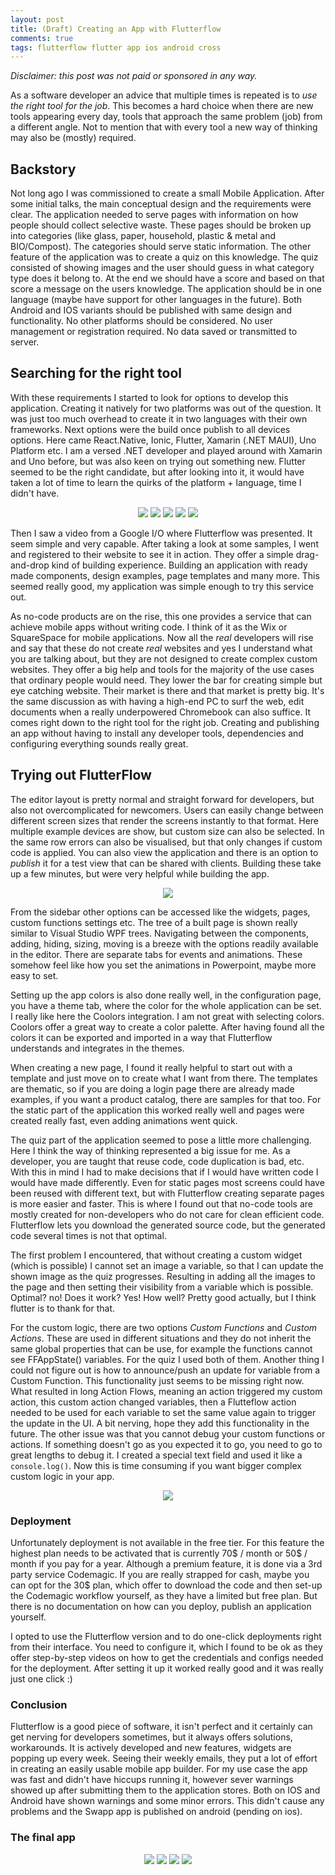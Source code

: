 ```yaml
---
layout: post
title: (Draft) Creating an App with Flutterflow
comments: true
tags: flutterflow flutter app ios android cross
---
```


_Disclaimer: this post was not paid or sponsored in any way._

As a software developer an advice that multiple times is repeated is to _use the right tool for the job_. This becomes a hard choice when there are new tools appearing every day, tools that approach the same problem (job) from a different angle. Not to mention that with every tool a new way of thinking may also be (mostly) required.

## Backstory

Not long ago I was commissioned to create a small Mobile Application. After some initial talks, the main conceptual design and the requirements were clear. The application needed to serve pages with information on how people should collect selective waste. These pages should be broken up into categories (like glass, paper, household, plastic & metal and BIO/Compost). The categories should serve static information. The other feature of the application was to create a quiz on this knowledge. The quiz consisted of showing images and the user should guess in what category type does it belong to. At the end we should have a score and based on that score a message on the users knowledge. The application should be in one language (maybe have support for other languages in the future). Both Android and IOS variants should be published with same design and functionality. No other platforms should be considered. No user management or registration required. No data saved or transmitted to server.

## Searching for the right tool

With these requirements I started to look for options to develop this application. Creating it natively for two platforms was out of the question. It was just too much overhead to create it in two languages with their own frameworks. Next options were the build once publish to all devices options. Here came React.Native, Ionic, Flutter, Xamarin (.NET MAUI), Uno Platform etc. I am a versed .NET developer and played around with Xamarin and Uno before, but was also keen on trying out something new. Flutter seemed to be the right candidate, but after looking into it, it would have taken a lot of time to learn the quirks of the platform + language, time I didn't have.

<p align="center">
    <img src="{{ site.baseurl }}/images/flutterflow/react.png" class="imgHeight100"/>
    <img src="{{ site.baseurl }}/images/flutterflow/ionic.png" class="imgHeight100"/>
    <img src="{{ site.baseurl }}/images/flutterflow/maui.png" class="imgHeight100"/>
    <img src="{{ site.baseurl }}/images/flutterflow/flutter.png" class="imgHeight100"/>
    <img src="{{ site.baseurl }}/images/flutterflow/uno.png" class="imgHeight100"/>
</p>


Then I saw a video from a Google I/O where Flutterflow was presented. It seem simple and very capable. After taking a look at some samples, I went and registered to their website to see it in action. They offer a simple drag-and-drop kind of building experience. Building an application with ready made components, design examples, page templates and many more. This seemed really good, my application was simple enough to try this service out.

As no-code products are on the rise, this one provides a service that can achieve mobile apps without writing code. I think of it as the Wix or SquareSpace for mobile applications. Now all the _real_ developers will rise and say that these do not create _real_ websites and yes I understand what you are talking about, but they are not designed to create complex custom websites. They offer a big help and tools for the majority of the use cases that ordinary people would need. They lower the bar for creating simple but eye catching website. Their market is there and that market is pretty big. It's the same discussion as with having a high-end PC to surf the web, edit documents when a really underpowered Chromebook can also suffice. It comes right down to the right tool for the right job. Creating and publishing an app without having to install any developer tools, dependencies and configuring everything sounds really great.

## Trying out FlutterFlow

The editor layout is pretty normal and straight forward for developers, but also not overcomplicated for newcomers. Users can easily change between different screen sizes that render the screens instantly to that format. Here multiple example devices are show, but custom size can also be selected. In the same row errors can also be visualised, but that only changes if custom code is applied. You can also view the application and there is an option to _publish_ it for a test view that can be shared with clients. Building these take up a few minutes, but were very helpful while building the app.

<p align="center">
    <img src="{{ site.baseurl }}/images/flutterflow/topBar.png"/>
</p>

From the sidebar other options can be accessed like the widgets, pages, custom functions settings etc. The tree of a built page is shown really similar to Visual Studio WPF trees. Navigating between the components, adding, hiding, sizing, moving is a breeze with the options readily available in the editor. There are separate tabs for events and animations. These somehow feel like how you set the animations in Powerpoint, maybe more easy to set.

Setting up the app colors is also done really well, in the configuration page, you have a theme tab, where the color for the whole application can be set. I really like here the Coolors integration. I am not great with selecting colors. Coolors offer a great way to create a color palette. After having found all the colors it can be exported and imported in a way that Flutterflow understands and integrates in the themes.

When creating a new page, I found it really helpful to start out with a template and just move on to create what I want from there. The templates are thematic, so if you are doing a login page there are already made examples, if you want a product catalog, there are samples for that too. For the static part of the application this worked really well and pages were created really fast, even adding animations went quick.

The quiz part of the application seemed to pose a little more challenging. Here I think the way of thinking represented a big issue for me. As a developer, you are taught that reuse code, code duplication is bad, etc. With this in mind I had to make decisions that if I would have written code I would have made differently. Even for static pages most screens could have been reused with different text, but with Flutterflow creating separate pages is more easier and faster. This is where I found out that no-code tools are mostly created for non-developers who do not care for clean efficient code. Flutterflow lets you download the generated source code, but the generated code several times is not that optimal.

The first problem I encountered, that without creating a custom widget (which is possible) I cannot set an image a variable, so that I can update the shown image as the quiz progresses. Resulting in adding all the images to the page and then setting their visibility from a variable which is possible. Optimal? no! Does it work? Yes! How well? Pretty good actually, but I think flutter is to thank for that.

For the custom logic, there are two options _Custom Functions_ and _Custom Actions_. These are used in different situations and they do not inherit the same global properties that can be use, for example the functions cannot see FFAppState() variables. For the quiz I used both of them. Another thing I could not figure out is how to announce/push an update for variable from a Custom Function. This functionality just seems to be missing right now. What resulted in long Action Flows, meaning an action triggered my custom action, this custom action changed variables, then a Flutteflow action needed to be used for each variable to set the same value again to trigger the update in the UI. A bit nerving, hope they add this functionality in the future. The other issue was that you cannot debug your custom functions or actions. If something doesn't go as you expected it to go, you need to go to great lengths to debug it. I created a special text field and used it like a `console.log()`. Now this is time consuming if you want bigger complex custom logic in your app.

<p align="center">
    <img src="{{ site.baseurl }}/images/flutterflow/actionFlow.png"/>
</p>

### Deployment

Unfortunately deployment is not available in the free tier. For this feature the highest plan needs to be activated that is currently 70$ / month or 50$ / month if you pay for a year. Although a premium feature, it is done via a 3rd party service Codemagic. If you are really strapped for cash, maybe you can opt for the 30$ plan, which offer to download the code and then set-up the Codemagic workflow yourself, as they have a limited but free plan. But there is no documentation on how can you deploy, publish an application yourself.

I opted to use the Flutterflow version and to do one-click deployments right from their interface. You need to configure it, which I found to be ok as they offer step-by-step videos on how to get the credentials and configs needed for the deployment. After setting it up it worked really good and it was really just one click :)

### Conclusion

Flutterflow is a good piece of software, it isn't perfect and it certainly can get nerving for developers sometimes, but it always offers solutions, workarounds. It is actively developed and new features, widgets are popping up every week. Seeing their weekly emails, they put a lot of effort in creating an easily usable mobile app builder. For my use case the app was fast and didn't have hiccups running it, however sever warnings showed up after submitting them to the application stores. Both on IOS and Android have shown warnings and some minor errors. This didn't cause any problems and the Swapp app is published on android (pending on ios).

### The final app

<p align="center">
    <img src="{{ site.baseurl }}/images/flutterflow/1.png" class="imgWeight100"/>
    <img src="{{ site.baseurl }}/images/flutterflow/2.png" class="imgWeight100"/>
    <img src="{{ site.baseurl }}/images/flutterflow/3.png" class="imgWeight100"/>
    <img src="{{ site.baseurl }}/images/flutterflow/4.png" class="imgWeight100"/>
</p>
